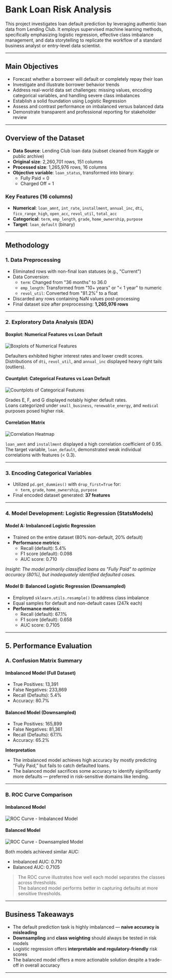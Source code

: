 # Bank Loan Risk Analysis

This project investigates loan default prediction by leveraging authentic loan data from Lending Club. It employs supervised machine learning methods, specifically emphasizing logistic regression, effective class imbalance management, and data storytelling to replicate the workflow of a standard business analyst or entry-level data scientist.

---

## Main Objectives

- Forecast whether a borrower will default or completely repay their loan  
- Investigate and illustrate borrower behavior trends  
- Address real-world data set challenges: missing values, encoding categorical variables, and handling severe class imbalances  
- Establish a solid foundation using Logistic Regression  
- Assess and contrast performance on imbalanced versus balanced data  
- Demonstrate transparent and professional reporting for stakeholder review  

---

## Overview of the Dataset

- **Data Source**: Lending Club loan data (subset cleaned from Kaggle or public archive)  
- **Original size**: 2,260,701 rows, 151 columns  
- **Processed size**: 1,265,976 rows, 16 columns  
- **Objective variable**: `loan_status`, transformed into binary:
  - Fully Paid = 0  
  - Charged Off = 1

### Key Features (16 columns)

- **Numerical**: `loan_amnt`, `int_rate`, `installment`, `annual_inc`, `dti`, `fico_range_high`, `open_acc`, `revol_util`, `total_acc`  
- **Categorical**: `term`, `emp_length`, `grade`, `home_ownership`, `purpose`  
- **Target**: `loan_default` (binary)

---

## Methodology

### 1. Data Preprocessing

- Eliminated rows with non-final loan statuses (e.g., "Current")  
- Data Conversion:
  - `term`: Changed from "36 months" to 36.0  
  - `emp_length`: Transformed from "10+ years" or "< 1 year" to numeric  
  - `revol_util`: Converted from "81.2%" to a float  
- Discarded any rows containing NaN values post-processing  
- Final dataset size after preprocessing: **1,265,976 rows**

---

### 2. Exploratory Data Analysis (EDA)

#### Boxplot: Numerical Features vs Loan Default  
![Boxplots of Numerical Features](outputs/Boxplots%20(numerical%20vs.%20loan_default).png)

Defaulters exhibited higher interest rates and lower credit scores.  
Distributions of `dti`, `revol_util`, and `annual_inc` displayed heavy right tails (outliers).

#### Countplot: Categorical Features vs Loan Default  
![Countplots of Categorical Features](outputs/Countplots%20(categorical%20vs.%20loan_default).png)

Grades E, F, and G displayed notably higher default rates.  
Loans categorized under `small_business`, `renewable_energy`, and `medical` purposes posed higher risk.

#### Correlation Matrix  
![Correlation Heatmap](outputs/Correlation%20heatmap.png)

`loan_amnt` and `installment` displayed a high correlation coefficient of 0.95.  
The target variable, `loan_default`, demonstrated weak individual correlations with features (< 0.3).

---

### 3. Encoding Categorical Variables

- Utilized `pd.get_dummies()` with `drop_first=True` for:  
  - `term`, `grade`, `home_ownership`, `purpose`  
- Final encoded dataset generated: **37 features**

---

### 4. Model Development: Logistic Regression (StatsModels)

#### Model A: Imbalanced Logistic Regression

- Trained on the entire dataset (80% non-default, 20% default)  
- **Performance metrics**:
  - Recall (default): 5.4%  
  - F1 score (default): 0.098  
  - AUC score: 0.710

_Insight: The model primarily classified loans as "Fully Paid" to optimize accuracy (80%), but inadequately identified defaulted cases._

#### Model B: Balanced Logistic Regression (Downsampled)

- Employed `sklearn.utils.resample()` to address class imbalance  
- Equal samples for default and non-default cases (247k each)  
- **Performance metrics**:
  - Recall (default): 67.1%  
  - F1 score (default): 0.658  
  - AUC score: 0.7105

---

## 5. Performance Evaluation

### A. Confusion Matrix Summary

#### Imbalanced Model (Full Dataset)
- True Positives: 13,391  
- False Negatives: 233,869  
- Recall (Defaults): 5.4%  
- Accuracy: 80.7%

#### Balanced Model (Downsampled)
- True Positives: 165,899  
- False Negatives: 81,361  
- Recall (Defaults): 67.1%  
- Accuracy: 65.2%

**Interpretation**  
- The imbalanced model achieves high accuracy by mostly predicting “Fully Paid,” but fails to catch defaulted loans.  
- The balanced model sacrifices some accuracy to identify significantly more defaults — preferred in risk-sensitive domains like lending.

---

### B. ROC Curve Comparison

#### Imbalanced Model  
![ROC Curve - Imbalanced Model](outputs/ROC%20Curve%20for%20Loan%20Default%20Prediction.png)

#### Balanced Model  
![ROC Curve - Downsampled Model](outputs/ROC%20Curve%20on%20Downsampled%20data.png)

Both models achieved similar AUC:
- Imbalanced AUC: 0.710  
- Balanced AUC: 0.7105  

> The ROC curve illustrates how well each model separates the classes across thresholds.  
> The balanced model performs better in capturing defaults at more sensitive thresholds.

---

## Business Takeaways

- The default prediction task is highly imbalanced — **naive accuracy is misleading**  
- **Downsampling** and **class weighting** should always be tested in risk models  
- Logistic regression offers **interpretable and regulatory-friendly** risk scores  
- The balanced model offers a more actionable solution despite a trade-off in overall accuracy

---
